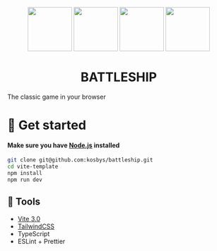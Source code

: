 <p display="flex" gap="100px" align="center">
<img width="100px" src="https://svgur.com/i/j8R.svg" />
 <img width="100px"  src="https://cdn.jsdelivr.net/gh/devicons/devicon/icons/tailwindcss/tailwindcss-plain.svg" />
 <img width="100px"  src="https://cdn.jsdelivr.net/gh/devicons/devicon/icons/typescript/typescript-original.svg" />
  <img width="100px"  src="https://cdn.jsdelivr.net/gh/devicons/devicon/icons/eslint/eslint-original.svg" />
</p>

<h1 align="center">
 BATTLESHIP </h1>
The classic game in your browser

# :blue_book: Get started

#### Make sure you have  <a href="https://nodejs.org/en/"> Node.js</a> installed

```bash
git clone git@github.com:kosbys/battleship.git
cd vite-template
npm install
npm run dev
```

##  :wrench: Tools

- <a href="https://vitejs.dev/"> Vite 3.0</a>
- <a href="https://tailwindcss.com/">TailwindCSS</a>
- TypeScript
- ESLint + Prettier

